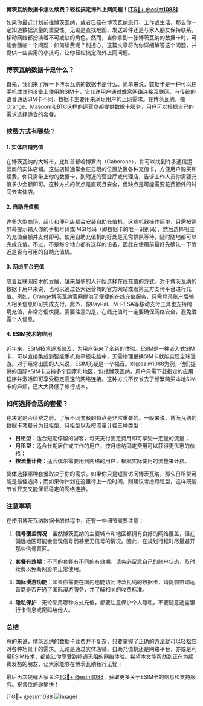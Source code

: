 **博茨瓦纳数据卡怎么续费？轻松搞定海外上网问题！[[TG💪+ @esim1088](https://t.me/s/esim1088)]**

如果你最近计划前往博茨瓦纳，或者已经在博茨瓦纳旅行、工作或生活，那么你一定知道数据流量的重要性。无论是查找地图、发送邮件还是与家人朋友保持联系，移动网络都扮演着不可或缺的角色。然而，当你拿到一张博茨瓦纳的数据卡时，可能会面临一个问题：如何续费呢？别担心，这篇文章将为你详细解答这个问题，并提供一些实用的小技巧，让你轻松搞定海外上网问题。

### 博茨瓦纳数据卡是什么？

首先，我们来了解一下博茨瓦纳的数据卡是什么。简单来说，数据卡是一种可以在手机或其他设备上使用的SIM卡，它允许用户通过蜂窝网络连接互联网。与传统的语音通话SIM卡不同，数据卡主要用来满足用户的上网需求。在博茨瓦纳，像Orange、Mascom和BTC这样的运营商都提供数据卡服务，用户可以根据自己的需求选择适合的套餐。

### 续费方式有哪些？

#### 1. 实体店铺充值

在博茨瓦纳的大城市，比如首都哈博罗内（Gaborone），你可以找到许多通信运营商的实体店铺。这些店铺通常会在显眼的位置放置各种充值卡，方便用户购买和续费。你只需带上你的数据卡，到附近的营业厅或代理店，告诉工作人员你需要充值多少金额即可。这种方式的优点是直观且安全，但缺点是可能需要花费额外的时间去实体店。

#### 2. 自助充值机

许多大型商场、超市和便利店都会安装自助充值机。这些机器操作简单，只需按照屏幕提示输入你的手机号码或IMSI号码（即数据卡的唯一识别码），然后选择相应的充值金额并支付即可。使用自助充值机的好处是无需排队等待，随时随地都可以完成充值。不过，不是每个地方都有这样的设备，因此在使用前最好先确认一下附近是否有可用的自助充值机。

#### 3. 网络平台充值

随着互联网技术的发展，越来越多的人开始选择在线充值的方式。对于博茨瓦纳的数据卡用户来说，也可以通过各大运营商的官方网站或者第三方支付平台进行充值。例如，Orange博茨瓦纳官网提供了便捷的在线充值服务，只需登录账户后输入相关信息即可完成支付。此外，像PayPal、M-PESA等移动支付工具也支持跨境充值，非常方便快捷。需要注意的是，在线充值时一定要确保网络安全，避免泄露个人信息。

#### 4. ESIM技术的应用

近年来，ESIM技术逐渐普及，为用户带来了全新的体验。ESIM是一种嵌入式SIM卡，可以直接集成到智能手机和平板电脑中，无需物理更换SIM卡就能实现全球漫游。对于经常出国的人来说，ESIM无疑是一个福音。以@esim1088为例，他们提供的国际eSIM卡支持多个国家和地区，包括博茨瓦纳，用户只需下载指定的应用程序并激活即可享受稳定高速的网络连接。这种方式不仅省去了频繁购买本地SIM卡的麻烦，还大大降低了旅行成本。

### 如何选择合适的套餐？

在决定是否续费之前，了解不同套餐的特点是非常重要的。一般来说，博茨瓦纳的数据卡套餐分为日租型、月租型以及按流量计费三种类型：

- **日租型**：适合短期停留的游客，每天支付固定费用即可享受一定量的流量；
- **月租型**：适合长期居住或工作的用户，按月缴纳固定费用可以获得更优惠的价格；
- **按流量计费**：适合偶尔需要用到网络的用户，根据实际使用的流量来计费。

具体选择哪种套餐取决于你的需求。如果你只是短暂访问博茨瓦纳，那么日租型可能是最佳选择；而如果你计划在这里待上一段时间，则建议考虑月租型，这样既能节省开支又能保证稳定的网络连接。

### 注意事项

在使用博茨瓦纳数据卡的过程中，还有一些细节需要注意：

1. **信号覆盖情况**：虽然博茨瓦纳的主要城市和地区都拥有良好的网络覆盖，但在偏远地区可能会出现信号弱甚至无信号的情况。因此，在规划行程时尽量避开那些信号盲区。
   
2. **套餐有效期**：不同的套餐有不同的有效期，请务必留意自己的账户状态，及时续费以免断网影响正常使用。

3. **国际漫游功能**：如果你需要在国内也能访问博茨瓦纳的数据卡，请提前咨询运营商是否开通了国际漫游服务，并了解相关的收费标准。

4. **隐私保护**：无论采用哪种方式充值，都要注意保护个人隐私，不要随意透露银行卡信息或密码给他人。

### 总结

总的来说，博茨瓦纳的数据卡续费并不复杂，只要掌握了正确的方法就可以轻松应对各种场景下的需求。无论是通过实体店铺、自助充值机还是网络平台，亦或是利用ESIM技术，都能让你享受到畅通无阻的网络体验。希望本文能帮助到正在为续费发愁的朋友，让大家能够在博茨瓦纳畅行无忧！

最后再次提醒大家关注[TG💪+ @esim1088](https://t.me/s/esim1088)，获取更多关于ESIM卡的信息和支持服务。祝各位旅途愉快！

[[TG💪+ @esim1088](https://t.me/s/esim1088) ![Image](https://i.postimg.cc/4NQfJmqS/Snipaste-2025-05-13-00-14-12.png)]